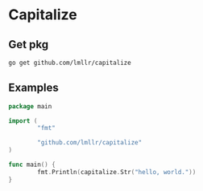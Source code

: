 # Capitalize
## Get pkg
```zsh
go get github.com/lmllr/capitalize
```

## Examples
```go
package main

import (
        "fmt"

        "github.com/lmllr/capitalize"
)

func main() {
        fmt.Println(capitalize.Str("hello, world."))
}
```
